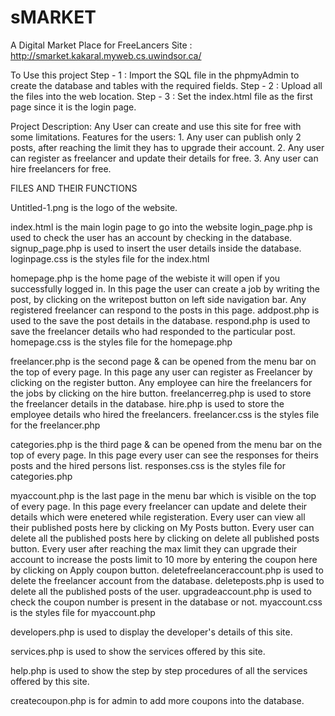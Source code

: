 # sMARKET
A Digital Market Place for FreeLancers
Site : http://smarket.kakaral.myweb.cs.uwindsor.ca/


To Use this project
Step - 1 : Import the SQL file in the phpmyAdmin to create the database and tables with the required fields.
Step - 2 : Upload all the files into the web location.
Step - 3 : Set the index.html file  as the first page since it is the login page.


Project Description:
Any User can create and use this site for free with some limitations.
    Features for the users:
      1. Any user can publish only 2 posts, after reaching the limit they has to upgrade their account.
      2. Any user can register as freelancer and update their details for free.
      3. Any user can hire freelancers for free.

FILES AND THEIR FUNCTIONS

Untitled-1.png is the logo of the website.

index.html is the main login page to go into the website
login_page.php is used to check the user has an account by checking in the database.
signup_page.php is used to insert the user details inside the database.
loginpage.css is the styles file for the index.html
           
homepage.php is the home page of the webiste it will open if you successfully logged in.
              In this page the user can create a job by writing the post,
              by clicking on the writepost button on left side navigation bar.
              Any registered freelancer can respond to the posts in this page.
addpost.php is used to the save the post details in the database.
respond.php is used to save the freelancer details who had responded to the particular post.
homepage.css is the styles file for the homepage.php

freelancer.php is the second page & can be opened from the menu bar on the top of every page.
                In this page any user can register as Freelancer by clicking on the register button.
                Any employee can hire the freelancers for the jobs by clicking on the hire button.
freelancerreg.php is used to store the freelancer details in the database.
hire.php is used to store the employee details who hired the freelancers.
freelancer.css is the styles file for the freelancer.php

categories.php is the third page & can be opened from the menu bar on the top of every page.
                In this page every user can see the responses for theirs posts and the hired persons list.
responses.css is the styles file for categories.php

myaccount.php is the last page in the menu bar which is visible on the top of every page.
                In this page every freelancer can update and delete their details which were enetered while registeration.
                Every user can view all their published posts here by clicking on My Posts button.
                Every user can delete all the published posts here by clicking on delete all published posts button.
                Every user after reaching the max limit they can upgrade their account to increase the posts limit 
                                        to 10 more by entering the coupon here by clicking on Apply coupon button.
deletefreelanceraccount.php is used to delete the freelancer account from the database.
deleteposts.php is used to delete all the published posts of the user.
upgradeaccount.php is used to check the coupon number is present in the database or not.
myaccount.css is the styles file for myaccount.php

developers.php is used to display the developer's details of this site.

services.php is used to show the services offered by this site.

help.php is used to show the step by step procedures of all the services offered by this site.

createcoupon.php is for admin to add more coupons into the database.
                

